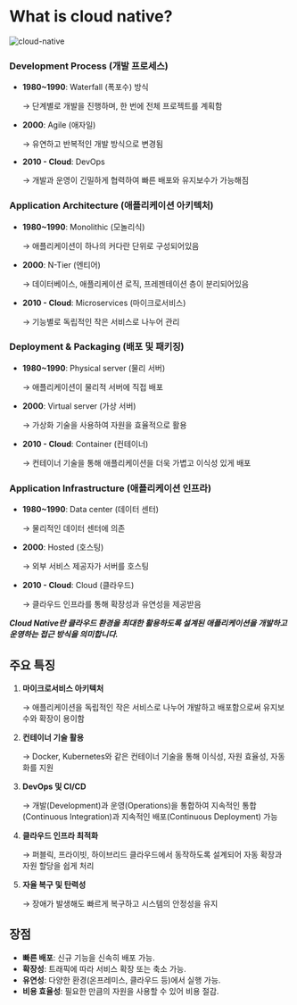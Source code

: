 # What is cloud native?

![cloud-native](https://github.com/user-attachments/assets/47e51bbf-32d5-484b-b4a4-00423111f4e2)

### **Development Process (개발 프로세스)**

- **1980~1990**: Waterfall (폭포수) 방식
    
    → 단계별로 개발을 진행하며, 한 번에 전체 프로젝트를 계획함
    
- **2000**: Agile (애자일)
    
    → 유연하고 반복적인 개발 방식으로 변경됨
    
- **2010 - Cloud**: DevOps
    
    → 개발과 운영이 긴밀하게 협력하여 빠른 배포와 유지보수가 가능해짐
    

### **Application Architecture (애플리케이션 아키텍처)**

- **1980~1990**: Monolithic (모놀리식)
    
    → 애플리케이션이 하나의 커다란 단위로 구성되어있음
    
- **2000**: N-Tier (엔티어)
    
    → 데이터베이스, 애플리케이션 로직, 프레젠테이션 층이 분리되어있음
    
- **2010 - Cloud**: Microservices (마이크로서비스)
    
    → 기능별로 독립적인 작은 서비스로 나누어 관리
    

### **Deployment & Packaging (배포 및 패키징)**

- **1980~1990**: Physical server (물리 서버)
    
    → 애플리케이션이 물리적 서버에 직접 배포
    
- **2000**: Virtual server (가상 서버)
    
    → 가상화 기술을 사용하여 자원을 효율적으로 활용
    
- **2010 - Cloud**: Container (컨테이너)
    
    → 컨테이너 기술을 통해 애플리케이션을 더욱 가볍고 이식성 있게 배포
    

### **Application Infrastructure (애플리케이션 인프라)**

- **1980~1990**: Data center (데이터 센터)
    
    → 물리적인 데이터 센터에 의존
    
- **2000**: Hosted (호스팅)
    
    → 외부 서비스 제공자가 서버를 호스팅
    
- **2010 - Cloud**: Cloud (클라우드)
    
    → 클라우드 인프라를 통해 확장성과 유연성을 제공받음
    

***Cloud Native란 클라우드 환경을 최대한 활용하도록 설계된 애플리케이션을 개발하고 운영하는 접근 방식을 의미합니다.*** 

## **주요 특징**

1. **마이크로서비스 아키텍처**
    
    → 애플리케이션을 독립적인 작은 서비스로 나누어 개발하고 배포함으로써 유지보수와 확장이 용이함
    
2. **컨테이너 기술 활용**
    
    → Docker, Kubernetes와 같은 컨테이너 기술을 통해 이식성, 자원 효율성, 자동화를 지원
    
3. **DevOps 및 CI/CD**
    
    → 개발(Development)과 운영(Operations)을 통합하여 지속적인 통합(Continuous Integration)과 지속적인 배포(Continuous Deployment) 가능
    
4. **클라우드 인프라 최적화**
    
    → 퍼블릭, 프라이빗, 하이브리드 클라우드에서 동작하도록 설계되어 자동 확장과 자원 할당을 쉽게 처리
    
5. **자율 복구 및 탄력성**
    
    → 장애가 발생해도 빠르게 복구하고 시스템의 안정성을 유지
    

## **장점**

- **빠른 배포**: 신규 기능을 신속히 배포 가능.
- **확장성**: 트래픽에 따라 서비스 확장 또는 축소 가능.
- **유연성**: 다양한 환경(온프레미스, 클라우드 등)에서 실행 가능.
- **비용 효율성**: 필요한 만큼의 자원을 사용할 수 있어 비용 절감.